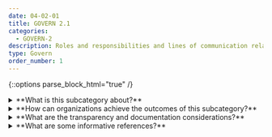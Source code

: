```yaml
---
date: 04-02-01
title: GOVERN 2.1
categories:
  - GOVERN-2 
description: Roles and responsibilities and lines of communication related to mapping, measuring, and managing AI risks are clear to individuals and teams throughout the organization.
type: Govern
order_number: 1
---
```

{::options parse_block_html="true" /}


<details>
<summary markdown="span">**What is this subcategory about?**</summary>
<br>
The development of a risk-aware organizational culture starts with the definition of responsibilities. Under ideal risk management settings, oversight professionals are independent from model developers and report through risk management functions or directly to executives, countering implicit biases such as groupthink. This creates a firewall between technology development and risk management functions, so efforts cannot be easily bypassed or ignored.

There are numerous approaches for establishing strong risk management structures and tailoring them to the organizational risk profiles and resources. Facilitating a culture where AI system design and implementation decisions can be questioned and course-corrected by empowered stakeholders provides organizations with tools to anticipate and effectively manage risks before they materialize.

</details>

<details>
<summary markdown="span">**How can organizations achieve the outcomes of this subcategory?**</summary>
* Establish policies that define the AI risk management roles and responsibilities for:
    * Boards of directors or advisory committees
    * Senior management
    * AI audit functions
    * AI design
    * AI development
    * Human-AI interaction
    * AI testing and evaluation
    * AI acquisition and procurement
    * Impact assessment functions
    * Oversight functions 
* Establish policies that promote regular communication among AI actors participating in AI risk management efforts.
* Establish policies that separate management of AI system development functions from AI system testing functions, to enable independent course-correction of AI systems.
* Establish policies to prevent conflicts of interest, and counteract confirmation bias and market incentives that may hinder AI risk management efforts.

</details>

<details>
<summary markdown="span">**What are the transparency and documentation considerations?**</summary>
<br>
Column G goes here.

</details>

<details>
<summary markdown="span">**What are some informative references?**</summary>
<br>
Andrew Smith, “Using Artificial Intelligence and Algorithms,” FTC Business Blog (Apr. 8, 2020), available at https://www.ftc.gov/news-events/blogs/business-blog/2020/04/using-artificial-intelligence-algorithms.

Off. Superintendent Fin. Inst. Canada, Enterprise-Wide Model Risk Management for Deposit-Taking Institutions, E-23 (Sept. 2017).

Bd. Governors Fed. Rsrv. Sys., Supervisory Guidance on Model Risk Management, SR Letter 11-7 (Apr. 4, 2011).

Off. Comptroller Currency, Comptroller’s Handbook: Model Risk Management (Aug. 2021), https://www.occ.gov/publications-and-resources/publications/comptrollers-handbook/files/model-risk-management/index-model-risk-management.html.

</details>
